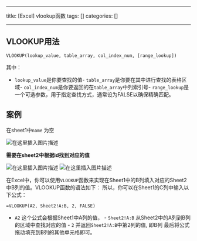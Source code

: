 
--- 
title:  [Excel] vlookup函数 
tags: []
categories: [] 

---
## VLOOKUP用法

```
VLOOKUP(lookup_value, table_array, col_index_num, [range_lookup])

```

其中：
- `lookup_value`是你要查找的值- `table_array`是你要在其中进行查找的表格区域- `col_index_num`是你要返回的在`table_array`中列索引号- `range_lookup`是一个可选参数，用于指定查找方式，通常设为FALSE以确保精确匹配。
## 案例

在sheet1中`name` 为空

<img src="https://img-blog.csdnimg.cn/direct/43f0974bcf0f46e09e53f4f1e729da0e.png" alt="在这里插入图片描述">

**需要在sheet2中根据id找到对应的值**

<img src="https://img-blog.csdnimg.cn/direct/0c068905270146dca5e5e20559817284.png" alt="在这里插入图片描述">

<img src="https://img-blog.csdnimg.cn/direct/6ca5897c20c843899aeb3fe7a76a4c46.png" alt="在这里插入图片描述">

在Excel中，你可以使用`VLOOKUP`函数来实现在Sheet1中的B列填入对应的Sheet2中B列的值。VLOOKUP函数的语法如下： 所以，你可以在Sheet1的C列中输入以下公式：

```
=VLOOKUP(A2, Sheet2!A:B, 2, FALSE)

```
-  `A2` 这个公式会根据Sheet1中A列的值， -  `Sheet2!A:B` 从Sheet2中的A列到B列的区域中查找对应的值 -  `2` 并返回`Sheet2!A:B`中第2列的值, 即B列 
最后将公式拖动填充到B列的其他单元格即可。
